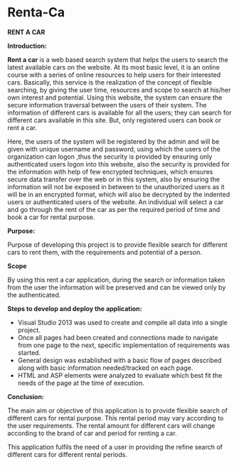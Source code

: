 # Renta-Ca
**RENT A CAR**



**Introduction:**

**Rent a car** is a web based search system that helps the users to search the latest available cars on the website. At its most basic level, it is an online course with a series of online resources to help users for their interested cars. Basically, this service is the realization of the concept of flexible searching, by giving the user time, resources and scope to search at his/her own interest and potential. Using this website, the system can ensure the secure information traversal between the users of their system. The information of different cars is available for all the users; they can search for different cars available in this site. But, only registered users can book or rent a car.

Here, the users of the system will be registered by the admin and will be given with unique username and password, using which the users of the organization can logon ,thus the security is provided by ensuring only authenticated users logon into this website, also the security is provided for the information with help of few encrypted techniques, which ensures secure data  transfer over the web or in this system, also by ensuring the information will not be exposed in between to the unauthorized users as it will be in an encrypted format, which will also be decrypted by the indented users or authenticated users of the website. An individual will select a car and go through the rent of the car as per the required period of time and book a car for rental purpose.

**Purpose:**

Purpose of developing this project is to provide flexible search for different cars to rent them, with the requirements and potential of a person.

**Scope**

By using this rent a car application, during the search or information taken from the user the information will be preserved and can be viewed only by the authenticated.

**Steps to develop and deploy the application:**

- Visual Studio 2013 was used to create and compile all data into a single project.
- Once all pages had been created and connections made to navigate from one page to the next, specific implementation of requirements was started.
- General design was established with a basic flow of pages described along with basic information needed/tracked on each page.
- HTML and ASP elements were analyzed to evaluate which best fit the needs of the page at the time of execution.



**Conclusion:**

The main aim or objective of this application is to provide flexible search of different cars for rental purpose. This rental period may vary according to the user requirements. The rental amount for different cars will change according to the brand of car and period for renting a car.

This application fulfils the need of a user in providing the refine search of different cars for different rental periods.
